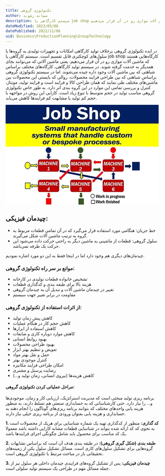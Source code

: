 ```yaml
---
title: تکنولوژی گروهی
author: سمانه رشوند  
description: سیستم کارگاهی یا job shop کارگاه‌هایی هستند که ماشین آلات موازی رو در آن قرار می‌دهیم.
dateModified: 2023/05/08
datePublished: 2022/11/06
uid: Business\ProductionPlanning\GroupTechnology
---
```

در ایده تکنولوژی گروهی برخلاف تولید کارگاهی امکانات و تجهیزات تولیدی به گروه‌ها یا سلول‌های کوچکتری قابل تقسیم است.
سیستم کارگاهی یا job shop کارگاه‌هایی هستند که ماشین آلات موازی رو در آن قرار می‌دهیم. یعنی ماشین آلاتی که می‌توانند بجای همدیگر به خدمت گرفته شوند. در سیستم تولید کارگاهی، کارگاه‌های مختلف براساس شباهتی که بین ماشین آلات وجود داره چیده می‌شوند. اما در سیستم تکنولوژی گروهی براساس شباهتی که بین طراحی فرایند محصولات، روالی که بایستی این محصولات بین ماشین‌های مختلف طی نمایند که همان طراحی کالا و فرایند است و فرایند تولید، مونتاژ، کنترل و بررسی تمامی این موارد در این گروه بندی اثر دارد. 
به طور خاص تکنولوژی گروهی مناسب تولید در حجم متوسط با تنوع زیاد است.
کارایی این روش در مواجهه با حجم کم تولید یا مشابهت کم فرایندها کاهش می‌یابد.

![MRP](./Images/JobShop.webp)

## چیدمان فیزیکی:

* خط جریان: هنگامی مورد استفاده قرار می‌گیرد که در آن تمامی قطعات مربوط به گروه به ترتیب ماشین آلات شکل می‌گیرند.
* سلول گروهی: قطعات از ماشینی به ماشین دیگر به راحتی حرکت داده می‌شود این حرکت یک طرفه نمی‌باشد.

چیدمان‌های دیگری هم وجود دارد اما در اینجا فقط به این دو مورد اشاره نمودیم.


### موانع بر سر راه تکنولوژی گروهی:

*	تشخیص خانواده قطعات تولیدی در کارخانه
*	هزینه بالا برای طبقه بندی و کدگذاری قطعات
*	تغییر در چیدمان ماشین آلات و تبدیل آن به چیدمان گروهی
*	مقاومت در برابر تغییر جهت سیستم


### از اثرات استفاده از تکنولوژی گروهی:

* کاهش پیش زمان تولید
* کاهش حجم کار در هنگام عملیات
* کاهش استفاده از ابزارها 
* کاهش موارد دوباره کاری و ضایعات
* بهبود روابط انسانی
* بهبود طراحی محصولات
* تعویض و تنظیم بهتر ابزار
* حمل و نقل بهتر مواد
* کنترل موجودی بهتر
* امکان طراحی فرایند مکانیزه
* رضایت پرسنل و مشتری
* کاهش هزینه‌ها (نیروی انسانی، زمان تولید و...)


#### مراحل عملیاتی کردن تکنولوژی گروهی:

برنامه ریزی تولید مبحثی است که مدیریت استراتژیک، ارزیابی کار و زمان، موجودی‌ها و... را نیاز دارد. حتی کارشناسانی که به حسابداری صنعتی هم تسلط دارند، به منظور هزینه یابی واحدهای مختلف که بتوانند برنامه ریزی‌های گوناگون را انجام دهند به حسابداری و هزینه یابی بعنوان ورودی از برنامه ریزی خیلی نیاز دارند.

**1. کد گذاری:**
 منظور از کدگذاری تهیه یک شماره شناسایی برای هریک از محصولات است به نحوی که کد ارائه شده بتواند در شناسایی قطعات مشابه کارایی داشته باشد معمولا یک کد مناسب برای محصول باید شامل چگونگی اجرای فرایندها باشد.

**2. طبقه بندی (شکل گیری گروهی):**
 در طبقه بندی هدف آن است که براساس تشابهات گروه‌هایی برای تشکیل سلول‌های کاری است. مسائل تشکیل سلول یکی از زمینه‌های تحقیقاتی باز در مباحث مرتبط با تکنولوژی گروهی است.

**3. چیدمان فیزیکی:**
پس از تشکیل گروه‌های فرایندی چیدمان داخلی هر سلول نیز از جمله مسائل مهم در طراحی یک سیستم تولید سلولی است.